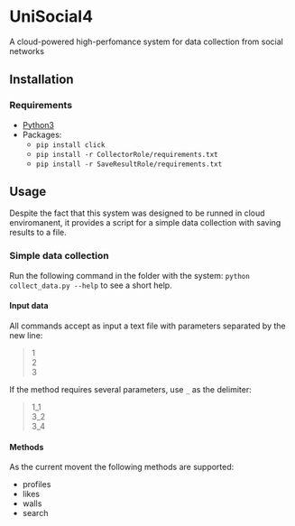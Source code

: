 # UniSocial4
A cloud-powered high-perfomance system for data collection from social networks

## Installation
### Requirements
* [Python3](https://www.python.org/)
* Packages:
  * `pip install click`
  * `pip install -r CollectorRole/requirements.txt`
  * `pip install -r SaveResultRole/requirements.txt`

## Usage
Despite the fact that this system was designed to be runned in cloud enviromanent, it provides a script for a simple data collection with saving results to a file.

### Simple data collection
Run the following command in the folder with the system: `python collect_data.py --help` to see a short help.

#### Input data
All commands accept as input a text file with parameters separated by the new line:

>1  
>2  
>3  

If the method requires several parameters, use `_` as the delimiter:

>1_1  
>3_2  
>3_4  

#### Methods
As the current movent the following methods are supported:
 * profiles
 * likes
 * walls
 * search


